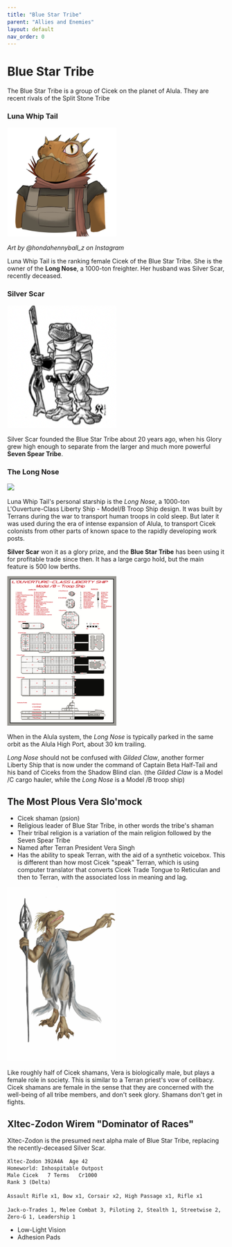 ```yaml
---
title: "Blue Star Tribe"
parent: "Allies and Enemies"
layout: default
nav_order: 0
---
```


# Blue Star Tribe

The Blue Star Tribe is a group of Cicek on the planet of Alula. They are recent rivals of the Split Stone Tribe

### Luna Whip Tail

[<img src="luna.png" width="50%"/>](luna.png)

_Art by @hondahennyball_z on Instagram_

Luna Whip Tail is the ranking female Cicek of the Blue Star Tribe. She is the owner of the **Long Nose**, a 1000-ton freighter. Her husband was Silver Scar, recently deceased.

### Silver Scar

[<img src="scar.png" width="50%"/>](scar.png)

Silver Scar founded the Blue Star Tribe about 20 years ago, when his Glory grew high enough to separate from the larger and much more powerful **Seven Spear Tribe**.

### The Long Nose

[<img src="long-nose-battle.png" width="50%"/>](long-nose-battle.png)

Luna Whip Tail's personal starship is the *Long Nose*, a 1000-ton L'Ouverture-Class Liberty Ship - Model/B Troop Ship design. It was built by Terrans during the war to transport human troops in cold sleep. But later it was used during the era of intense expansion of Alula, to transport Cicek colonists from other parts of known space to the rapidly developing work posts.

**Silver Scar** won it as a glory prize, and the **Blue Star Tribe** has been using it for profitable trade since then. It has a large cargo hold, but the main feature is 500 low berths.

[<img src="long-nose.png" width="50%"/>](long-nose.png)

When in the Alula system, the *Long Nose* is typically parked in the same orbit as the Alula High Port, about 30 km trailing.

*Long Nose* should not be confused with *Gilded Claw*, another former Liberty Ship that is now under the command of Captain Beta Half-Tail and his band of Ciceks from the Shadow Blind clan. (the *Gilded Claw* is a Model /C cargo hauler, while the *Long Nose* is a Model /B troop ship)

## The Most PIous Vera Slo'mock

* Cicek shaman (psion)
* Religious leader of Blue Star Tribe, in other words the tribe's shaman
* Their tribal religion is a variation of the main religion followed by the Seven Spear Tribe
* Named after Terran President Vera Singh
* Has the ability to speak Terran, with the aid of a synthetic voicebox. This is different than how most Cicek "speak" Terran, which is using computer translator that converts Cicek Trade Tongue to Reticulan and then to Terran, with the associated loss in meaning and lag.

[<img src="vera.jpg" width="50%"/>](vera.jpg)

Like roughly half of Cicek shamans, Vera is biologically male, but plays a female role in society. This is similar to a Terran priest's vow of celibacy. Cicek shamans are female in the sense that they are concerned with the well-being of all tribe members, and don't seek glory. Shamans don't get in fights.


## Xltec-Zodon Wirem "Dominator of Races"

Xltec-Zodon is the presumed next alpha male of Blue Star Tribe, replacing the recently-deceased Silver Scar.

```
Xltec-Zodon 392A4A  Age 42  
Homeworld: Inhospitable Outpost
Male Cicek   7 Terms   Cr1000
Rank 3 (Delta)

Assault Rifle x1, Bow x1, Corsair x2, High Passage x1, Rifle x1

Jack-o-Trades 1, Melee Combat 3, Piloting 2, Stealth 1, Streetwise 2, Zero-G 1, Leadership 1
```

* Low-Light Vision 
* Adhesion Pads
